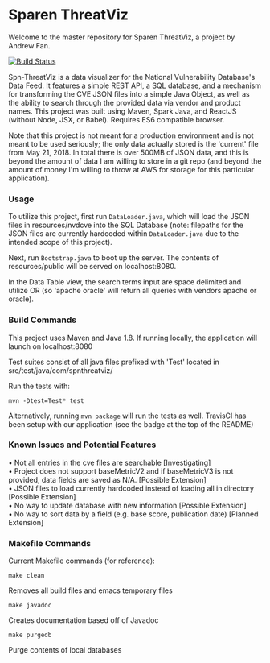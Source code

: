 # Sparen ThreatViz

Welcome to the master repository for Sparen ThreatViz, a project by Andrew Fan.

[![Build Status](https://travis-ci.com/Sparen/Spn-ThreatViz.svg?branch=master)](https://travis-ci.com/Sparen/Spn-ThreatViz)

Spn-ThreatViz is a data visualizer for the National Vulnerability Database's Data Feed. It features a simple REST API, a SQL database, and a mechanism for transforming the CVE JSON files into a simple Java Object, as well as the ability to search through the provided data via vendor and product names. This project was built using Maven, Spark Java, and ReactJS (without Node, JSX, or Babel). Requires ES6 compatible browser.

Note that this project is not meant for a production environment and is not meant to be used seriously; the only data actually stored is the 'current' file from May 21, 2018. In total there is over 500MB of JSON data, and this is beyond the amount of data I am willing to store in a git repo (and beyond the amount of money I'm willing to throw at AWS for storage for this particular application).

### Usage

To utilize this project, first run `DataLoader.java`, which will load the JSON files in resources/nvdcve into the SQL Database (note: filepaths for the JSON files are currently hardcoded within `DataLoader.java` due to the intended scope of this project).

Next, run `Bootstrap.java` to boot up the server. The contents of resources/public will be served on localhost:8080.

In the Data Table view, the search terms input are space delimited and utilize OR (so 'apache oracle' will return all queries with vendors apache or oracle).

### Build Commands

This project uses Maven and Java 1.8. If running locally, the application will launch on localhost:8080

Test suites consist of all java files prefixed with 'Test' located in src/test/java/com/spnthreatviz/

Run the tests with:

```
mvn -Dtest=Test* test
```

Alternatively, running `mvn package` will run the tests as well. TravisCI has been setup with our application (see the badge at the top of the README)

### Known Issues and Potential Features
• Not all entries in the cve files are searchable [Investigating]  
• Project does not support baseMetricV2 and if baseMetricV3 is not provided, data fields are saved as N/A. [Possible Extension]  
• JSON files to load currently hardcoded instead of loading all in directory [Possible Extension]  
• No way to update database with new information [Possible Extension]  
• No way to sort data by a field (e.g. base score, publication date) [Planned Extension]  

### Makefile Commands

Current Makefile commands (for reference):

```
make clean
```
Removes all build files and emacs temporary files

```
make javadoc
```
Creates documentation based off of Javadoc

```
make purgedb
```
Purge contents of local databases

